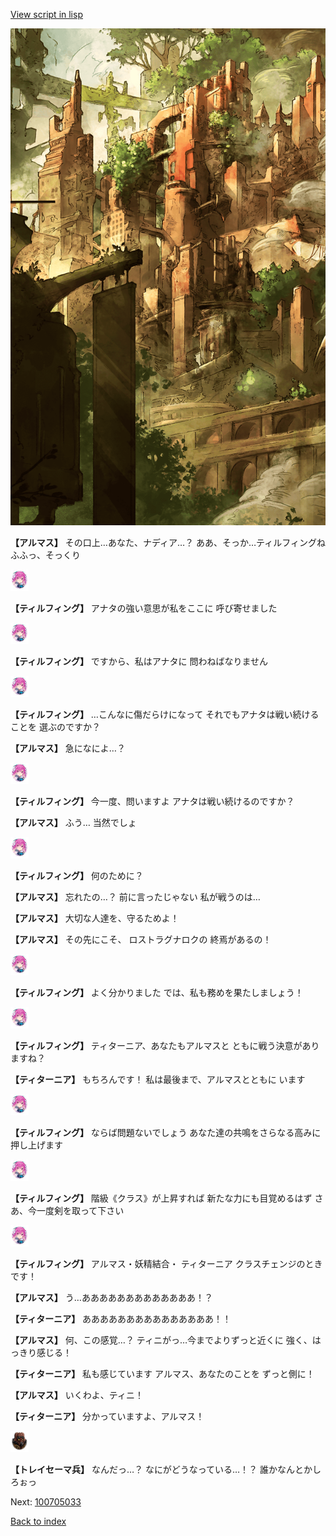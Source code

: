 [View script in lisp](../scripts/100705031.txt)

![beast_world_town2.png](../images/backgrounds/beast_world_town2.png)

**【アルマス】**
その口上…あなた、ナディア…？
ああ、そっか…ティルフィングね
ふふっ、そっくり

<img src="../images/units/3101411.png" alt="3101411.png" height="34"/>

**【ティルフィング】**
アナタの強い意思が私をここに
呼び寄せました

<img src="../images/units/3101411.png" alt="3101411.png" height="34"/>

**【ティルフィング】**
ですから、私はアナタに
問わねばなりません

<img src="../images/units/3101411.png" alt="3101411.png" height="34"/>

**【ティルフィング】**
…こんなに傷だらけになって
それでもアナタは戦い続けることを
選ぶのですか？

**【アルマス】**
急になによ…？

<img src="../images/units/3101411.png" alt="3101411.png" height="34"/>

**【ティルフィング】**
今一度、問いますよ
アナタは戦い続けるのですか？

**【アルマス】**
ふう…
当然でしょ

<img src="../images/units/3101411.png" alt="3101411.png" height="34"/>

**【ティルフィング】**
何のために？

**【アルマス】**
忘れたの…？
前に言ったじゃない
私が戦うのは…

**【アルマス】**
大切な人達を、守るためよ！

**【アルマス】**
その先にこそ、
ロストラグナロクの
終焉があるの！

<img src="../images/units/3101411.png" alt="3101411.png" height="34"/>

**【ティルフィング】**
よく分かりました
では、私も務めを果たしましょう！

<img src="../images/units/3101411.png" alt="3101411.png" height="34"/>

**【ティルフィング】**
ティターニア、あなたもアルマスと
ともに戦う決意がありますね？

**【ティターニア】**
もちろんです！
私は最後まで、アルマスとともに
います

<img src="../images/units/3101411.png" alt="3101411.png" height="34"/>

**【ティルフィング】**
ならば問題ないでしょう
あなた達の共鳴をさらなる高みに
押し上げます

<img src="../images/units/3101411.png" alt="3101411.png" height="34"/>

**【ティルフィング】**
階級《クラス》が上昇すれば
新たな力にも目覚めるはず
さあ、今一度剣を取って下さい

<img src="../images/units/3101411.png" alt="3101411.png" height="34"/>

**【ティルフィング】**
アルマス・妖精結合・
ティターニア
クラスチェンジのときです！

**【アルマス】**
う…あああああああああああああ！？

**【ティターニア】**
あああああああああああああああ！！

**【アルマス】**
何、この感覚…？
ティニがっ…今までよりずっと近くに
強く、はっきり感じる！

**【ティターニア】**
私も感じています
アルマス、あなたのことを
ずっと側に！

**【アルマス】**
いくわよ、ティニ！

**【ティターニア】**
分かっていますよ、アルマス！

<img src="../images/units/3830001.png" alt="3830001.png" height="34"/>

**【トレイセーマ兵】**
なんだっ…？
なにがどうなっている…！？
誰かなんとかしろぉっ

Next: [100705033](100705033.md)

[Back to index](index.md)
